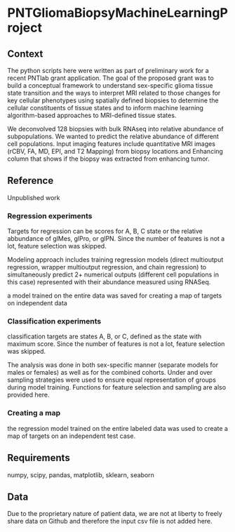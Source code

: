 # PNTGliomaBiopsyMachineLearningProject

## Context

The python scripts here were written as part of preliminary work for a recent PNTlab grant application. The goal of the proposed grant was to build a conceptual framework to understand sex-specific glioma tissue state transition and the ways to interpret MRI related to those changes for key cellular phenotypes using spatially defined biopsies to determine the cellular constituents of tissue states and to inform machine learning algorithm-based approaches to MRI-defined tissue states. 

We deconvolved 128 biopsies with bulk RNAseq into relative abundance of subpopulations. We wanted to predict the relative abundance of different cell populations. Input imaging features include quantitative MRI images (rCBV, FA, MD, EPI, and T2 Mapping) from biopsy locations and Enhancing column that shows if the biopsy was extracted from enhancing tumor.

## Reference

Unpublished work

### Regression experiments
Targets for regression can be scores for A, B, C state or the relative abbundance of glMes, glPro, or glPN. Since the number of features is not a lot,  feature selection was skipped. 

Modeling approach includes training regression models (direct multioutput regression, wrapper multioutput regression, and chain regression) to simultaneously predict 2+ numerical outputs (different cell populations in this case) represented with their abundance measured using RNASeq.

a model trained on the entire data was saved for creating a map of targets on independent data

### Classification experiments

classification targets are states A, B, or C, defined as the state with maximum score. Since the number of features is not a lot,  feature selection was skipped. 

The analysis was done in both sex-specific manner (separate models for males or females) as well as for the combined cohorts. Under and over sampling strategies were used to ensure equal representation of groups during model training. Functions for feature selection and sampling are also provided here. 


### Creating a map
the regression model trained on the entire labeled data was used to create a map of targets on an independent test case.
 
## Requirements
numpy, scipy, pandas, matplotlib, sklearn, seaborn

## Data
Due to the proprietary nature of patient data, we are not at liberty to freely share data on Github and therefore the input csv file is not added here. 

